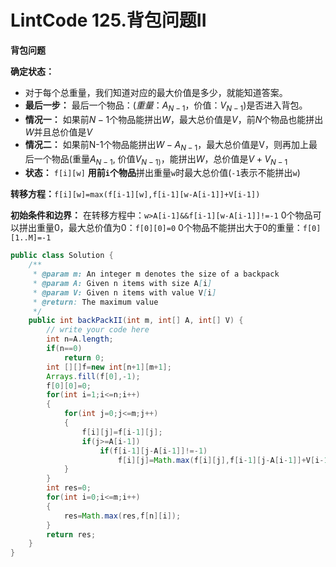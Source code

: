 # LintCode 125.背包问题II

**背包问题**

**确定状态：**
- 对于每个总重量，我们知道对应的最大价值是多少，就能知道答案。
- **最后一步：** 最后一个物品：($重量：A_{N-1}$，价值：$V_{N-1}$)是否进入背包。
- **情况一：** 如果前$N-1$个物品能拼出$W$，最大总价值是$V$，前$N$个物品也能拼出$W$并且总价值是$V$
- **情况二：** 如果前N-1个物品能拼出$W- A_{N-1}$，最大总价值是V，则再加上最后一个物品(重量$A_{N-1}$, 价值$V_{N-1)}$，能拼出$W$，总价值是$V+V_{N-1}$
- **状态：** `f[i][w]` **用前`i`个物品**拼出重量`w`时最大总价值(`-1`表示不能拼出`w`)
  
**转移方程：**`f[i][w]=max(f[i-1][w],f[i-1][w-A[i-1]]+V[i-1])`

**初始条件和边界：**
在转移方程中：`w>A[i-1]&&f[i-1][w-A[i-1]]!=-1` 
0个物品可以拼出重量0，最大总价值为0：`f[0][0]=0`
0个物品不能拼出大于0的重量：`f[0][1..M]=-1`

````java
public class Solution {
    /**
     * @param m: An integer m denotes the size of a backpack
     * @param A: Given n items with size A[i]
     * @param V: Given n items with value V[i]
     * @return: The maximum value
     */
    public int backPackII(int m, int[] A, int[] V) {
        // write your code here
        int n=A.length;
        if(n==0)
            return 0;
        int [][]f=new int[n+1][m+1];
        Arrays.fill(f[0],-1);
        f[0][0]=0;
        for(int i=1;i<=n;i++)
        {
            for(int j=0;j<=m;j++)
            {
                f[i][j]=f[i-1][j];
                if(j>=A[i-1])
                    if(f[i-1][j-A[i-1]]!=-1)
                        f[i][j]=Math.max(f[i][j],f[i-1][j-A[i-1]]+V[i-1]);
            }
        }
        int res=0;
        for(int i=0;i<=m;i++)
        {
            res=Math.max(res,f[n][i]);
        }
        return res;
    }
}
````